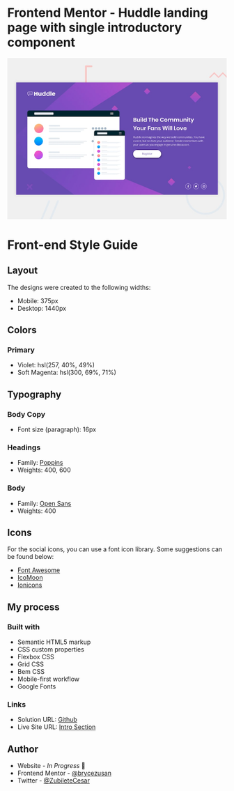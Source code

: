 # Frontend Mentor -  Huddle landing page with single introductory component

![ Huddle landing page with single introductory component](./dist/design/desktop-preview.jpg)

# Front-end Style Guide
## Layout

The designs were created to the following widths:

- Mobile: 375px
- Desktop: 1440px

## Colors

### Primary

- Violet: hsl(257, 40%, 49%)
- Soft Magenta: hsl(300, 69%, 71%)

## Typography

### Body Copy

- Font size (paragraph): 16px

### Headings

- Family: [Poppins](https://fonts.google.com/specimen/Poppins)
- Weights: 400, 600

### Body

- Family: [Open Sans](https://fonts.google.com/specimen/Open+Sans)
- Weights: 400

## Icons

For the social icons, you can use a font icon library. Some suggestions can be found below:

- [Font Awesome](https://fontawesome.com/)
- [IcoMoon](https://icomoon.io/)
- [Ionicons](https://ionicons.com/)


## My process

### Built with

- Semantic HTML5 markup
- CSS custom properties
- Flexbox CSS
- Grid CSS
- Bem CSS
- Mobile-first workflow
- Google Fonts
### Links

- Solution URL: [Github](https://github.com/brycezusan/frontend-mentor-challenges)
- Live Site URL: [Intro Section](https://65e185e08aa49f97da977bba--velvety-kitsune-948754.netlify.app/)

## Author

- Website - _In Progress_ 👋
- Frontend Mentor - [@brycezusan](https://www.frontendmentor.io/profile/brycezusan)
- Twitter - [@ZubileteCesar](https://www.twitter.com/ZubileteCesar)


